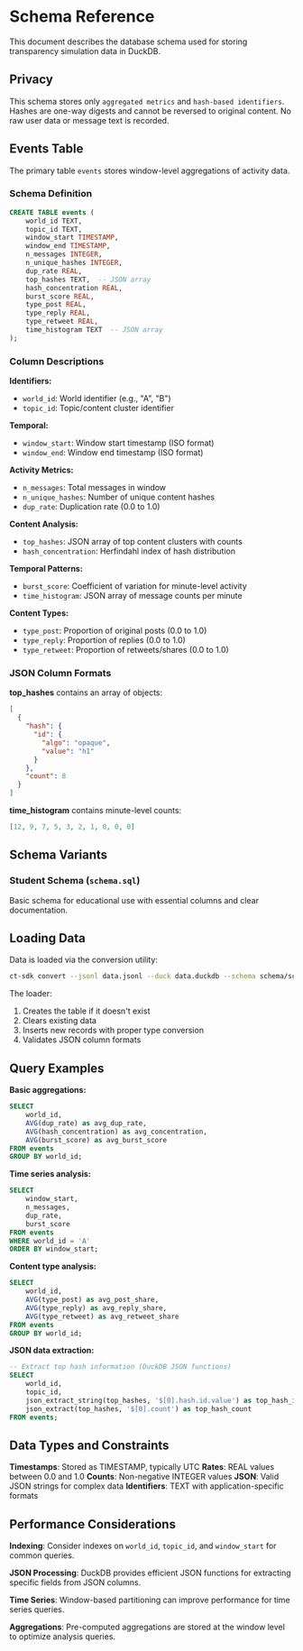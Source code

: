 # Schema Reference

This document describes the database schema used for storing transparency simulation data in DuckDB.

## Privacy

This schema stores only `aggregated metrics` and `hash-based identifiers`.
Hashes are one-way digests and cannot be reversed to original content.
No raw user data or message text is recorded.

## Events Table

The primary table `events` stores window-level aggregations of activity data.

### Schema Definition

```sql
CREATE TABLE events (
    world_id TEXT,
    topic_id TEXT,
    window_start TIMESTAMP,
    window_end TIMESTAMP,
    n_messages INTEGER,
    n_unique_hashes INTEGER,
    dup_rate REAL,
    top_hashes TEXT,  -- JSON array
    hash_concentration REAL,
    burst_score REAL,
    type_post REAL,
    type_reply REAL,
    type_retweet REAL,
    time_histogram TEXT  -- JSON array
);
```

### Column Descriptions

**Identifiers:**
- `world_id`: World identifier (e.g., "A", "B")
- `topic_id`: Topic/content cluster identifier

**Temporal:**
- `window_start`: Window start timestamp (ISO format)
- `window_end`: Window end timestamp (ISO format)

**Activity Metrics:**
- `n_messages`: Total messages in window
- `n_unique_hashes`: Number of unique content hashes
- `dup_rate`: Duplication rate (0.0 to 1.0)

**Content Analysis:**
- `top_hashes`: JSON array of top content clusters with counts
- `hash_concentration`: Herfindahl index of hash distribution

**Temporal Patterns:**
- `burst_score`: Coefficient of variation for minute-level activity
- `time_histogram`: JSON array of message counts per minute

**Content Types:**
- `type_post`: Proportion of original posts (0.0 to 1.0)
- `type_reply`: Proportion of replies (0.0 to 1.0)
- `type_retweet`: Proportion of retweets/shares (0.0 to 1.0)

### JSON Column Formats

**top_hashes** contains an array of objects:
```json
[
  {
    "hash": {
      "id": {
        "algo": "opaque",
        "value": "h1"
      }
    },
    "count": 8
  }
]
```

**time_histogram** contains minute-level counts:
```json
[12, 9, 7, 5, 3, 2, 1, 0, 0, 0]
```

## Schema Variants

### Student Schema (`schema.sql`)
Basic schema for educational use with essential columns and clear documentation.

## Loading Data

Data is loaded via the conversion utility:

```bash
ct-sdk convert --jsonl data.jsonl --duck data.duckdb --schema schema/schema.sql
```

The loader:
1. Creates the table if it doesn't exist
2. Clears existing data
3. Inserts new records with proper type conversion
4. Validates JSON column formats

## Query Examples

**Basic aggregations:**
```sql
SELECT
    world_id,
    AVG(dup_rate) as avg_dup_rate,
    AVG(hash_concentration) as avg_concentration,
    AVG(burst_score) as avg_burst_score
FROM events
GROUP BY world_id;
```

**Time series analysis:**
```sql
SELECT
    window_start,
    n_messages,
    dup_rate,
    burst_score
FROM events
WHERE world_id = 'A'
ORDER BY window_start;
```

**Content type analysis:**
```sql
SELECT
    world_id,
    AVG(type_post) as avg_post_share,
    AVG(type_reply) as avg_reply_share,
    AVG(type_retweet) as avg_retweet_share
FROM events
GROUP BY world_id;
```

**JSON data extraction:**
```sql
-- Extract top hash information (DuckDB JSON functions)
SELECT
    world_id,
    topic_id,
    json_extract_string(top_hashes, '$[0].hash.id.value') as top_hash_id,
    json_extract(top_hashes, '$[0].count') as top_hash_count
FROM events;
```

## Data Types and Constraints

**Timestamps**: Stored as TIMESTAMP, typically UTC
**Rates**: REAL values between 0.0 and 1.0
**Counts**: Non-negative INTEGER values
**JSON**: Valid JSON strings for complex data
**Identifiers**: TEXT with application-specific formats

## Performance Considerations

**Indexing**: Consider indexes on `world_id`, `topic_id`, and `window_start` for common queries.

**JSON Processing**: DuckDB provides efficient JSON functions for extracting specific fields from JSON columns.

**Time Series**: Window-based partitioning can improve performance for time series queries.

**Aggregations**: Pre-computed aggregations are stored at the window level to optimize analysis queries.

